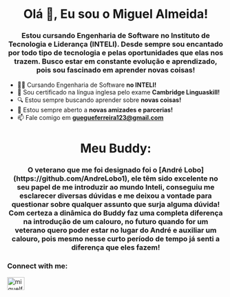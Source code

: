 <h1 align="center">Olá 👋, Eu sou o Miguel Almeida!</h1>
<h3 align="center">Estou cursando Engenharia de Software no Instituto de Tecnologia e Liderança (INTELI). Desde sempre sou encantado por todo tipo de tecnologia e pelas oportunidades que elas nos trazem. Busco estar em constante evolução e aprendizado, pois sou fascinado em aprender novas coisas!</h3>


- 👨‍🎓 Cursando Engenharia de Software **no INTELI!**
- 📜 Sou certificado na língua inglesa pelo exame **Cambridge Linguaskill!**
- 🔍 Estou sempre buscando aprender sobre **novas coisas!**
- 🤝 Estou sempre aberto a **novas amizades e parcerias!**
- 📫 Fale comigo em **guegueferreira123@gmail.com**


<h1 align="center"> Meu Buddy: 
<h3 align="center"> O veterano que me foi designado foi o [André Lobo](https://github.com/AndreLobo1), ele têm sido excelente no seu papel de me introduzir ao mundo Inteli, conseguiu me esclarecer diversas dúvidas e me deixou a vontade para questionar sobre qualquer assunto que surja alguma dúvida! Com certeza a dinâmica do Buddy faz uma completa diferença na introdução de um calouro, no futuro quando for um veterano quero poder estar no lugar do André e auxiliar um calouro, pois mesmo nesse curto período de tempo já senti a diferença que eles fazem!
  
<h3 align="left">Connect with me:</h3>
<p align="left">
<a href="https://instagram.com/miguelferreiraa__" target="blank"><img align="center" src="https://raw.githubusercontent.com/rahuldkjain/github-profile-readme-generator/master/src/images/icons/Social/instagram.svg" alt="miguelferreiraa__" height="30" width="40" /></a>
</p>


<!--
**MiguelAlmeida22/MiguelAlmeida22** is a ✨ _special_ ✨ repository because its `README.md` (this file) appears on your GitHub profile.

Here are some ideas to get you started:

- 🔭 I’m currently working on ...
- 🌱 I’m currently learning ...
- 👯 I’m looking to collaborate on ...
- 🤔 I’m looking for help with ...
- 💬 Ask me about ...
- 📫 How to reach me: ...
- 😄 Pronouns: ...
- ⚡ Fun fact: ...
-->
